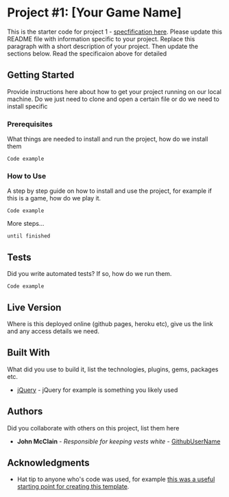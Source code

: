# Project #1: [Your Game Name]

This is the starter code for project 1 - [specfification here](https://jeremiahalex.gitbooks.io/wdi-sg/content/11-projects/project-1/readme.html). Please update this README file with information specific to your project. Replace this paragraph with a short description of your project. Then update the sections below. Read the specificaion above for detailed

## Getting Started

Provide instructions here about how to get your project running on our local machine. Do we just need to clone and open a certain file or do we need to install specific 

### Prerequisites

What things are needed to install and run the project, how do we install them

```
Code example
```

### How to Use

A step by step guide on how to install and use the project, for example if this is a game, how do we play it.


```
Code example
```

More steps...

```
until finished
```


## Tests

Did you write automated tests? If so, how do we run them.


```
Code example
```

## Live Version

Where is this deployed online (github pages, heroku etc), give us the link and any access details we need.

## Built With

What did you use to build it, list the technologies, plugins, gems, packages etc.

* [jQuery](http://jquery.com/) - jQuery for example is something you likely used

## Authors

Did you collaborate with others on this project, list them here

* **John McClain** - *Responsible for keeping vests white* - [GithubUserName](https://github.com/GithubUserName)

## Acknowledgments

* Hat tip to anyone who's code was used, for example [this was a useful starting point for creating this template](https://gist.github.com/PurpleBooth/109311bb0361f32d87a2).

